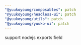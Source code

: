 ```yaml
---
"@yuukoyoung/composables": patch
"@yuukoyoung/headless-ui": patch
"@yuukoyoung/utils": patch
"@yuukoyoung/yuuko-ui": patch
---
```


support nodejs exports field
